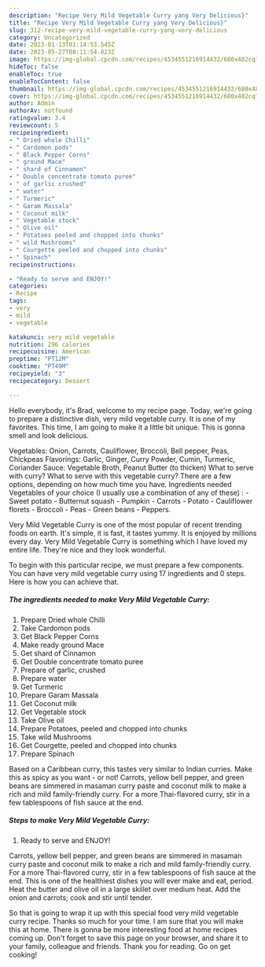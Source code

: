 ```yaml
---
description: "Recipe Very Mild Vegetable Curry yang Very Delicious}"
title: "Recipe Very Mild Vegetable Curry yang Very Delicious}"
slug: 312-recipe-very-mild-vegetable-curry-yang-very-delicious
category: Uncategorized
date: 2023-01-13T01:14:53.545Z
date: 2023-05-27T08:11:54.823Z
image: https://img-global.cpcdn.com/recipes/4534551216914432/680x482cq70/very-mild-vegetable-curry-recipe-main-photo.jpg
hideToc: false
enableToc: true
enableTocContent: false
thumbnail: https://img-global.cpcdn.com/recipes/4534551216914432/680x482cq70/very-mild-vegetable-curry-recipe-main-photo.jpg
cover: https://img-global.cpcdn.com/recipes/4534551216914432/680x482cq70/very-mild-vegetable-curry-recipe-main-photo.jpg
author: Admin
authorAv: notfound
ratingvalue: 3.4
reviewcount: 5
recipeingredient:
- " Dried whole Chilli"
- " Cardomon pods"
- " Black Pepper Corns"
- " ground Mace"
- " shard of Cinnamon"
- " Double concentrate tomato puree"
- " of garlic crushed"
- " water"
- " Turmeric"
- " Garam Massala"
- " Coconut milk"
- " Vegetable stock"
- " Olive oil"
- " Potatoes peeled and chopped into chunks"
- " wild Mushrooms"
- " Courgette peeled and chopped into chunks"
- " Spinach"
recipeinstructions:

- "Ready to serve and ENJOY!"
categories:
- Recipe
tags:
- very
- mild
- vegetable

katakunci: very mild vegetable 
nutrition: 296 calories
recipecuisine: American
preptime: "PT12M"
cooktime: "PT49M"
recipeyield: "3"
recipecategory: Dessert

---
```



Hello everybody, it's Brad, welcome to my recipe page. Today, we're going to prepare a distinctive dish, very mild vegetable curry. It is one of my favorites. This time, I am going to make it a little bit unique. This is gonna smell and look delicious.

Vegetables: Onion, Carrots, Cauliflower, Broccoli, Bell pepper, Peas, Chickpeas Flavorings: Garlic, Ginger, Curry Powder, Cumin, Turmeric, Coriander Sauce: Vegetable Broth, Peanut Butter (to thicken) What to serve with curry? What to serve with this vegetable curry? There are a few options, depending on how much time you have. Ingredients needed Vegetables of your choice (I usually use a combination of any of these) : - Sweet potato - Butternut squash - Pumpkin - Carrots - Potato - Cauliflower florets - Broccoli - Peas - Green beans - Peppers.

Very Mild Vegetable Curry is one of the most popular of recent trending foods on earth. It's simple, it is fast, it tastes yummy. It is enjoyed by millions every day. Very Mild Vegetable Curry is something which I have loved my entire life. They're nice and they look wonderful.


To begin with this particular recipe, we must prepare a few components. You can have very mild vegetable curry using 17 ingredients and 0 steps. Here is how you can achieve that.

<!--inarticleads1-->

##### The ingredients needed to make Very Mild Vegetable Curry:

1. Prepare  Dried whole Chilli
1. Take  Cardomon pods
1. Get  Black Pepper Corns
1. Make ready  ground Mace
1. Get  shard of Cinnamon
1. Get  Double concentrate tomato puree
1. Prepare  of garlic, crushed
1. Prepare  water
1. Get  Turmeric
1. Prepare  Garam Massala
1. Get  Coconut milk
1. Get  Vegetable stock
1. Take  Olive oil
1. Prepare  Potatoes, peeled and chopped into chunks
1. Take  wild Mushrooms
1. Get  Courgette, peeled and chopped into chunks
1. Prepare  Spinach


Based on a Caribbean curry, this tastes very similar to Indian curries. Make this as spicy as you want - or not! Carrots, yellow bell pepper, and green beans are simmered in masaman curry paste and coconut milk to make a rich and mild family-friendly curry. For a more Thai-flavored curry, stir in a few tablespoons of fish sauce at the end. 

<!--inarticleads2-->

##### Steps to make Very Mild Vegetable Curry:


1. Ready to serve and ENJOY!

Carrots, yellow bell pepper, and green beans are simmered in masaman curry paste and coconut milk to make a rich and mild family-friendly curry. For a more Thai-flavored curry, stir in a few tablespoons of fish sauce at the end. This is one of the healthiest dishes you will ever make and eat, period. Heat the butter and olive oil in a large skillet over medium heat. Add the onion and carrots; cook and stir until tender. 

So that is going to wrap it up with this special food very mild vegetable curry recipe. Thanks so much for your time. I am sure that you will make this at home. There is gonna be more interesting food at home recipes coming up. Don't forget to save this page on your browser, and share it to your family, colleague and friends. Thank you for reading. Go on get cooking!
